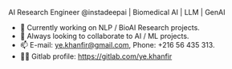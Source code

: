  AI Research Engineer @instadeepai | Biomedical AI | LLM | GenAI 
- 🌱 Currently working on NLP / BioAI Research projects. 
- 💞️ Always looking to collaborate to AI / ML projects.
- 📫 E-mail: ye.khanfir@gmail.com, Phone: +216 56 435 313.
- 👨‍🔧 Gitlab profile: https://gitlab.com/ye.khanfir
